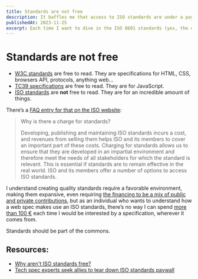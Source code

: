 ```yaml
---
title: Standards are not free
description: It baffles me that access to ISO standards are under a paywall.
publishedAt: 2023-11-25
excerpt: Each time I want to dive in the ISO 8601 standards (yes, the ones for date and time formats), [I’m frustrated]().
---
```


# Standards are not free

<datetime :date="$frontmatter.publishedAt" formatter="longdate"/>

- [W3C standards](https://www.w3.org/standards/) are free to read. They are specifications for HTML, CSS, browsers API, protocols, anything web…
- [TC39 specifications](https://tc39.es/) are free to read. They are for JavaScript.
- [ISO standards](https://www.iso.org/standards.html) are **not** free to read. They are for an incredible amount of things.

There’s a [FAQ entry for that on the ISO website](https://www.iso.org/footer-links/frequently-asked-questions-faqs/general-faqs.html):
> Why is there a charge for standards?
> 
> Developing, publishing and maintaining ISO standards incurs a cost, and revenues from selling them helps ISO and its members to cover an important part of these costs. Charging for standards allows us to ensure that they are developed in an impartial environment and therefore meet the needs of all stakeholders for which the standard is relevant. This is essential if standards are to remain effective in the real world. ISO and its members offer a number of options to access ISO standards.

I understand creating quality standards require a favorable environment, making them expansive, even requiring [the financing to be a mix of public and private contributions](https://en.wikipedia.org/wiki/International_Organization_for_Standardization#Financing), but as an individual who wants to understand how a web spec makes use an ISO standards, there’s no way I can spend [more than 100 €](https://www.iso.org/standard/70907.html) each time I would be interested by a specification, wherever it comes from.

Standards should be part of the commons.

## Resources:

- [Why aren't ISO standards free?](https://www.reddit.com/r/engineering/comments/jquuls/why_arent_iso_standards_free/)
- [Tech spec experts seek allies to tear down ISO standards paywall](https://www.theregister.com/2021/07/31/iso_paywall_battle/)
